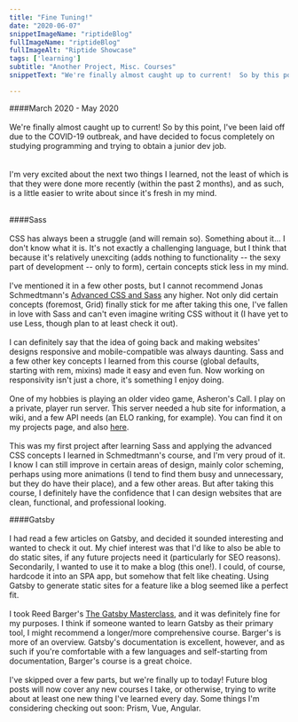 ```yaml
---
title: "Fine Tuning!"
date: "2020-06-07"
snippetImageName: "riptideBlog"
fullImageName: "riptideBlog"
fullImageAlt: "Riptide Showcase"
tags: ['learning']
subtitle: "Another Project, Misc. Courses"
snippetText: "We're finally almost caught up to current!  So by this point, I've been laid off due to the COVID-19 outbreak, and have decided to focus completely on studying programming and trying to obtain a junior dev job."

---
```

####March 2020 - May 2020
<br>
<br>
We're finally almost caught up to current!  So by this point, I've been laid off due to the COVID-19 outbreak, and have decided to focus completely on studying programming and trying to obtain a junior dev job.  
<br>
<br>
I'm very excited about the next two things I learned, not the least of which is that they were done more recently (within the past 2 months), and as such, is a little easier to write about since it's fresh in my mind.
<br>
<br>

####Sass
<br>
<br>
CSS has always been a struggle (and will remain so).  Something about it... I don't know what it is.  It's not exactly a challenging language, but I think that because it's relatively unexciting (adds nothing to functionality -- the sexy part of development -- only to form), certain concepts stick less in my mind. 
<br>
<br>
I've mentioned it in a few other posts, but I cannot recommend Jonas Schmedtmann's <a href = "https://www.udemy.com/course/advanced-css-and-sass/learn/">Advanced CSS and Sass</a> any higher.  Not only did certain concepts (foremost, Grid) finally stick for me after taking this one, I've fallen in love with Sass and can't even imagine writing CSS without it (I have yet to use Less, though plan to at least check it out).
<br>
<br>
I can definitely say that the idea of going back and making websites' designs responsive and mobile-compatible was always daunting.  Sass and a few other key concepts I learned from this course (global defaults, starting with rem, mixins) made it easy and even fun.  Now working on responsivity isn't just a chore, it's something I enjoy doing.
<br>
<br>
One of my hobbies is playing an older video game, Asheron's Call.  I play on a private, player run server.  This server needed a hub site for information, a wiki, and a few API needs (an ELO ranking, for example).  You can find it on my projects page, and also <a href = "http://www.acriptide.herokuapp.com/">here</a>.
<br>
<br>
This was my first project after learning Sass and applying the advanced CSS concepts I learned in Schmedtmann's course, and I'm very proud of it.  I know I can still improve in certain areas of design, mainly color scheming, perhaps using more animations (I tend to find them busy and unnecessary, but they do have their place), and a few other areas.  But after taking this course, I definitely have the confidence that I can design websites that are clean, functional, and professional looking.

####Gatsby
<br>
<br>
I had read a few articles on Gatsby, and decided it sounded interesting and wanted to check it out.  My chief interest was that I'd like to also be able to do static sites, if any future projects need it (particularly for SEO reasons).  Secondarily, I wanted to use it to make a blog (this one!). I could, of course, hardcode it into an SPA app, but somehow that felt like cheating.  Using Gatsby to generate static sites for a feature like a blog seemed like a perfect fit.
<br>
<br>
I took Reed Barger's <a href = "https://www.udemy.com/course/the-gatsby-masterclass/learn/">The Gatsby Masterclass</a>, and it was definitely fine for my purposes.  I think if someone wanted to learn Gatsby as their primary tool, I might recommend a longer/more comprehensive course.  Barger's is more of an overview.  Gatsby's documentation is excellent, however, and as such if you're comfortable with a few languages and self-starting from documentation, Barger's course is a great choice.
<br>
<br>
I've skipped over a few parts, but we're finally up to today!  Future blog posts will now cover any new courses I take, or otherwise, trying to write about at least one new thing I've learned every day.  Some things I'm considering checking out soon: Prism, Vue, Angular.
<br>
<br>
